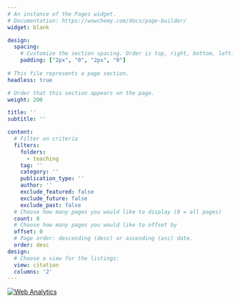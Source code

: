 ```yaml
---
# An instance of the Pages widget.
# Documentation: https://wowchemy.com/docs/page-builder/
widget: blank

design:
  spacing:
    # Customize the section spacing. Order is top, right, bottom, left.
    padding: ["2px", "0", "2px", "0"]
    
# This file represents a page section.
headless: true

# Order that this section appears on the page.
weight: 200

title: ''
subtitle: ''

content:
  # Filter on criteria
  filters:
    folders:
      - teaching
    tag: ''
    category: ''
    publication_type: ''
    author: ''
    exclude_featured: false
    exclude_future: false
    exclude_past: false
  # Choose how many pages you would like to display (0 = all pages)
  count: 0
  # Choose how many pages you would like to offset by
  offset: 0
  # Page order: descending (desc) or ascending (asc) date.
  order: desc
design:
  # Choose a view for the listings:
  view: citation
  columns: '2'
---
```


<!-- Default Statcounter code for CNM
http://www.camilonietom.com -->
<script type="text/javascript">
var sc_project=10434902; 
var sc_invisible=1; 
var sc_security="72804ba6"; 
</script>
<script type="text/javascript"
src="https://www.statcounter.com/counter/counter.js"
async></script>
<noscript><div class="statcounter"><a title="Web Analytics"
href="https://statcounter.com/" target="_blank"><img
class="statcounter"
src="https://c.statcounter.com/10434902/0/72804ba6/1/"
alt="Web Analytics"
referrerPolicy="no-referrer-when-downgrade"></a></div></noscript>
<!-- End of Statcounter Code -->
